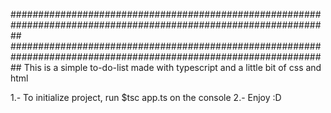 ##################################################################################################################
##################################################################################################################
This is a simple to-do-list made with typescript and a little bit of css and html

1.- To initialize project, run $tsc app.ts on the console
2.- Enjoy :D